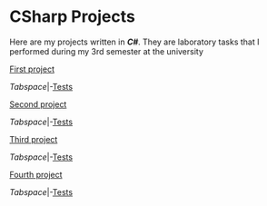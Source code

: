 # CSharp Projects
Here are my projects written in ***C#***. They are laboratory tasks that I performed during my 3rd semester at the university

[First project](https://github.com/chtonad0000/CSharpProjects/tree/main/src/Lab1)

  *Tabspace*|-[Tests](https://github.com/chtonad0000/CSharpProjects/tree/main/tests/Lab1.Tests)

[Second project](https://github.com/chtonad0000/CSharpProjects/tree/main/src/Lab2)

  *Tabspace*|-[Tests](https://github.com/chtonad0000/CSharpProjects/tree/main/tests/Lab2.Tests)

[Third project](https://github.com/chtonad0000/CSharpProjects/tree/main/src/Lab4)

  *Tabspace*|-[Tests](https://github.com/chtonad0000/CSharpProjects/tree/main/tests/Lab4.Tests)

[Fourth project](https://github.com/chtonad0000/CSharpProjects/tree/main/src/Lab5Project)

  *Tabspace*|-[Tests](https://github.com/chtonad0000/CSharpProjects/tree/main/tests/Lab5.Tests)
